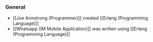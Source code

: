 ### General
- [[Joe Armstrong (Programmer)]] created [[Erlang (Programming Language)]]
- [[Whatsapp (IM Mobile Application)]] was written using [[Erlang (Programming Language)]]